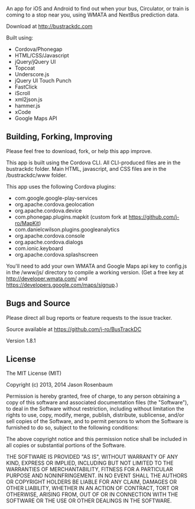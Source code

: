 An app for iOS and Android to find out when your bus, Circulator, or train is coming to a stop near you, using WMATA and NextBus prediction data. 

Download at http://bustrackdc.com

Built using:

* Cordova/Phonegap
* HTML/CSS/Javascript
* jQuery/jQuery UI
* Topcoat
* Underscore.js
* jQuery UI Touch Punch
* FastClick
* iScroll
* xml2json.js
* hammer.js
* xCode
* Google Maps API

## Building, Forking, Improving

Please feel free to download, fork, or help this app improve.

This app is built using the Cordova CLI. All CLI-produced files are in the bustrackdc folder. Main HTML, javascript, and CSS files are in the /bustrackdc/www folder.

This app uses the following Cordova plugins:

* com.google.google-play-services
* org.apache.cordova.geolocation
* org.apache.cordova.device
* com.phonegap.plugins.mapkit (custom fork at https://github.com/j-ro/MapKit)
* com.danielcwilson.plugins.googleanalytics
* org.apache.cordova.console
* org.apache.cordova.dialogs
* com.ionic.keyboard
* org.apache.cordova.splashscreen

You'll need to add your own WMATA and Google Maps api key to config.js in the /www/js/ directory to compile a working version. (Get a free key at http://developer.wmata.com/ and https://developers.google.com/maps/signup.)

## Bugs and Source

Please direct all bug reports or feature requests to the issue tracker.

Source available at https://github.com/j-ro/BusTrackDC

Version 1.8.1

## License

The MIT License (MIT)

Copyright (c) 2013, 2014 Jason Rosenbaum

Permission is hereby granted, free of charge, to any person obtaining a copy
of this software and associated documentation files (the "Software"), to deal
in the Software without restriction, including without limitation the rights
to use, copy, modify, merge, publish, distribute, sublicense, and/or sell
copies of the Software, and to permit persons to whom the Software is
furnished to do so, subject to the following conditions:

The above copyright notice and this permission notice shall be included in
all copies or substantial portions of the Software.

THE SOFTWARE IS PROVIDED "AS IS", WITHOUT WARRANTY OF ANY KIND, EXPRESS OR
IMPLIED, INCLUDING BUT NOT LIMITED TO THE WARRANTIES OF MERCHANTABILITY,
FITNESS FOR A PARTICULAR PURPOSE AND NONINFRINGEMENT. IN NO EVENT SHALL THE
AUTHORS OR COPYRIGHT HOLDERS BE LIABLE FOR ANY CLAIM, DAMAGES OR OTHER
LIABILITY, WHETHER IN AN ACTION OF CONTRACT, TORT OR OTHERWISE, ARISING FROM,
OUT OF OR IN CONNECTION WITH THE SOFTWARE OR THE USE OR OTHER DEALINGS IN
THE SOFTWARE.